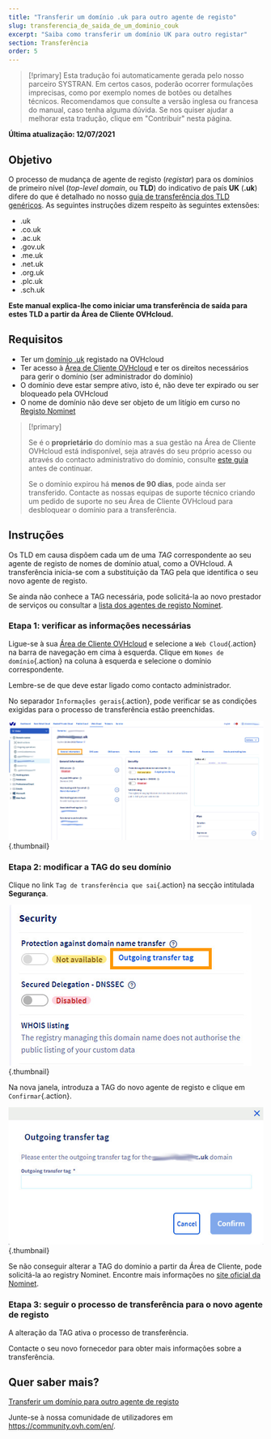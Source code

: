 ```yaml
---
title: "Transferir um domínio .uk para outro agente de registo"
slug: transferencia_de_saida_de_um_dominio_couk
excerpt: "Saiba como transferir um domínio UK para outro registar"
section: Transferência
order: 5
---
```


> [!primary]
> Esta tradução foi automaticamente gerada pelo nosso parceiro SYSTRAN. Em certos casos, poderão ocorrer formulações imprecisas, como por exemplo nomes de botões ou detalhes técnicos. Recomendamos que consulte a versão inglesa ou francesa do manual, caso tenha alguma dúvida. Se nos quiser ajudar a melhorar esta tradução, clique em "Contribuir" nesta página.
>

**Última atualização: 12/07/2021**

## Objetivo

O processo de mudança de agente de registo (*registar*) para os domínios de primeiro nível (*top-level domain*, ou **TLD**) do indicativo de país **UK** (**.uk**) difere do que é detalhado no nosso [guia de transferência dos TLD genéricos](../transferencia_de_saida_de_um_nome_de_dominio_generico_ou_geografico/). As seguintes instruções dizem respeito às seguintes extensões:

- .uk
- .co.uk
- .ac.uk
- .gov.uk
- .me.uk
- .net.uk
- .org.uk
- .plc.uk
- .sch.uk

**Este manual explica-lhe como iniciar uma transferência de saída para estes TLD a partir da Área de Cliente OVHcloud.**

## Requisitos

- Ter um [domínio .uk](https://www.ovh.pt/dominios/) registado na OVHcloud
- Ter acesso à [Área de Cliente OVHcloud](https://www.ovh.com/auth/?action=gotomanager&from=https://www.ovh.pt/&ovhSubsidiary=pt) e ter os direitos necessários para gerir o domínio (ser administrador do domínio)
- O domínio deve estar sempre ativo, isto é, não deve ter expirado ou ser bloqueado pela OVHcloud
- O nome de domínio não deve ser objeto de um litígio em curso no [Registo Nominet](https://www.nominet.uk/)

> [!primary]
>
> Se é o **proprietário** do domínio mas a sua gestão na Área de Cliente OVHcloud está indisponível, seja através do seu próprio acesso ou através do contacto administrativo do domínio, consulte [este guia](../../customer/gestao_dos_contactos/#caso-especifico-de-um-proprietario-de-dominio) antes de continuar.
>
> Se o domínio expirou há **menos de 90 dias**, pode ainda ser transferido. Contacte as nossas equipas de suporte técnico criando um pedido de suporte no seu Área de Cliente OVHcloud para desbloquear o domínio para a transferência.
>

## Instruções

Os TLD em causa dispõem cada um de uma *TAG* correspondente ao seu agente de registo de nomes de domínio atual, como a OVHcloud. A transferência inicia-se com a substituição da TAG pela que identifica o seu novo agente de registo.

Se ainda não conhece a TAG necessária, pode solicitá-la ao novo prestador de serviços ou consultar a [lista dos agentes de registo Nominet](https://registrars.nominet.uk/uk-namespace/registrar-agreement/list-of-registrars/).

### Etapa 1: verificar as informações necessárias

Ligue-se à sua [Área de Cliente OVHcloud](https://www.ovh.com/auth/?action=gotomanager&from=https://www.ovh.pt/&ovhSubsidiary=pt) e selecione a `Web Cloud`{.action} na barra de navegação em cima à esquerda. Clique em `Nomes de domínio`{.action} na coluna à esquerda e selecione o domínio correspondente.

Lembre-se de que deve estar ligado como contacto administrador.

No separador `Informações gerais`{.action}, pode verificar se as condições exigidas para o processo de transferência estão preenchidas.

![transferência de saída](images/img_4266.jpg){.thumbnail}

### Etapa 2: modificar a TAG do seu domínio

Clique no link `Tag de transferência que sai`{.action} na secção intitulada **Segurança**.

![transferência de saída](images/img_4267.jpg){.thumbnail}

Na nova janela, introduza a TAG do novo agente de registo e clique em `Confirmar`{.action}.

![transferência de saída](images/img_4268.jpg){.thumbnail}

Se não conseguir alterar a TAG do domínio a partir da Área de Cliente, pode solicitá-la ao registry Nominet. Encontre mais informações no [site oficial da Nominet](https://www.nominet.uk/domain-support/).

### Etapa 3: seguir o processo de transferência para o novo agente de registo

A alteração da TAG ativa o processo de transferência.

Contacte o seu novo fornecedor para obter mais informações sobre a transferência.

## Quer saber mais?

[Transferir um domínio para outro agente de registo](../transferencia_de_saida_de_um_nome_de_dominio_generico_ou_geografico/)

Junte-se à nossa comunidade de utilizadores em <https://community.ovh.com/en/>.